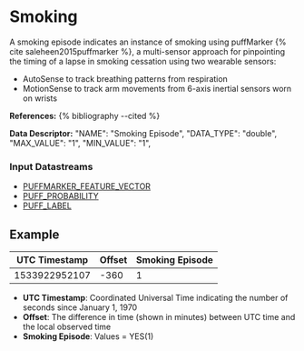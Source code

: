 # Smoking

A smoking episode indicates an instance of smoking using puffMarker {% cite saleheen2015puffmarker %}, a multi-sensor approach for pinpointing the timing of a lapse in smoking cessation using two wearable sensors:

- AutoSense to track breathing patterns from respiration
- MotionSense to track arm movements from 6-axis inertial sensors worn on wrists

**References:**
{% bibliography --cited %}

**Data Descriptor:** "NAME": "Smoking Episode",
"DATA_TYPE": "double",
"MAX_VALUE": "1",
"MIN_VALUE": "1",

### Input Datastreams
- [PUFFMARKER_FEATURE_VECTOR](../features/puffmarker#feature-vector)
- [PUFF_PROBABILITY](../features/puffmarker#probability)
- [PUFF_LABEL](../features/puffmarker#label)

## Example

| UTC Timestamp | Offset | Smoking Episode |
|---------------|--------|-----------------|
| 1533922952107 | -360   | 1               |

- **UTC Timestamp**: Coordinated Universal Time indicating the number of seconds since January 1, 1970
- **Offset**: The difference in time (shown in minutes) between UTC time and the local observed time
- **Smoking Episode**: Values = YES(1)
